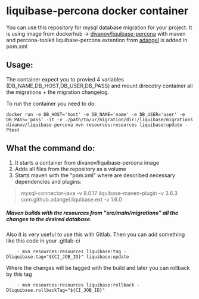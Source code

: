 # liquibase-percona docker container
You can use this repository for mysql database migration for your project.
It is using image from dockerhub -> [divanov/liquibase-percona](https://hub.docker.com/r/divanov/liquibase-percona "dockerhub")   with maven and percona-toolkit
liquibase-percona extention from [adangel](https://github.com/adangel/liquibase-percona "github") is added in pom.xml

## Usage:
The container expect you to provied 4 variables (DB_NAME,DB_HOST,DB_USER,DB_PASS) and mount direcotry container all the migrations + the migration changelog.

To run the container you need to do:
```
docker run -e DB_HOST='host' -e DB_NAME='name' -e DB_USER='user' -e DB_PASS='pass' -it -v ./path/to/ur/migration/dir:/liquibase/migrations divanov/liquibase-percona mvn resources:resources liquibase:update -Ptest
```

## What the command do:
1. It starts a container from divanov/liquibase-percona image
2. Adds all files from the repository as a volume
3. Starts maven with the "pom.xml" where are described necessary dependencies and plugins:

>mysql-connector-java -v 8.0.17
>liquibase-maven-plugin -v 3.6.3
>com.github.adangel.liquibase.ext -v 1.6.0

##### Maven builds with the resources from "src/main/migrations" all the changes to the desired database.
Also it is very useful to use this with Gitlab.
Then you can add something like this code in your .gitlab-ci
```
    - mvn resources:resources liquibase:tag -Dliquibase.tag="${CI_JOB_ID}" liquibase:update
```
Where the changes will be tagged with the build and later you can rollback by this tag
```
    - mvn resources:resources liquibase:rollback -Dliquibase.rollbackTag="${CI_JOB_ID}"
```

